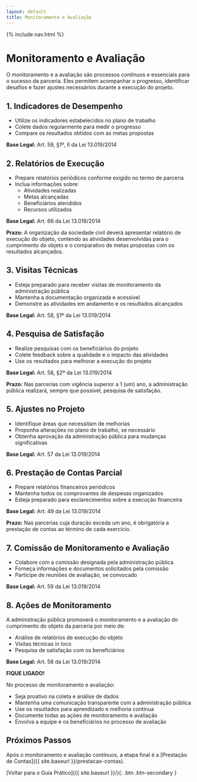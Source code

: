 ```yaml
---
layout: default
title: Monitoramento e Avaliação
---
```


<link rel="stylesheet" href="{{ site.font_awesome_url }}">
{% include nav.html %}

# <i class="fas fa-chart-line"></i> Monitoramento e Avaliação

O monitoramento e a avaliação são processos contínuos e essenciais para o sucesso da parceria. Eles permitem acompanhar o progresso, identificar desafios e fazer ajustes necessários durante a execução do projeto.

## <i class="fas fa-bullseye"></i> 1. Indicadores de Desempenho

- Utilize os indicadores estabelecidos no plano de trabalho
- Colete dados regularmente para medir o progresso
- Compare os resultados obtidos com as metas propostas

**Base Legal:** Art. 59, §1º, II da Lei 13.019/2014

## <i class="fas fa-clipboard-list"></i> 2. Relatórios de Execução

- Prepare relatórios periódicos conforme exigido no termo de parceria
- Inclua informações sobre:
  - Atividades realizadas
  - Metas alcançadas
  - Beneficiários atendidos
  - Recursos utilizados

**Base Legal:** Art. 66 da Lei 13.019/2014

**Prazo:** A organização da sociedade civil deverá apresentar relatório de execução do objeto, contendo as atividades desenvolvidas para o cumprimento do objeto e o comparativo de metas propostas com os resultados alcançados.

## <i class="fas fa-search"></i> 3. Visitas Técnicas

- Esteja preparado para receber visitas de monitoramento da administração pública
- Mantenha a documentação organizada e acessível
- Demonstre as atividades em andamento e os resultados alcançados

**Base Legal:** Art. 58, §1º da Lei 13.019/2014

## <i class="fas fa-users"></i> 4. Pesquisa de Satisfação

- Realize pesquisas com os beneficiários do projeto
- Colete feedback sobre a qualidade e o impacto das atividades
- Use os resultados para melhorar a execução do projeto

**Base Legal:** Art. 58, §2º da Lei 13.019/2014

**Prazo:** Nas parcerias com vigência superior a 1 (um) ano, a administração pública realizará, sempre que possível, pesquisa de satisfação.

## <i class="fas fa-sync"></i> 5. Ajustes no Projeto

- Identifique áreas que necessitam de melhorias
- Proponha alterações no plano de trabalho, se necessário
- Obtenha aprovação da administração pública para mudanças significativas

**Base Legal:** Art. 57 da Lei 13.019/2014

## <i class="fas fa-file-alt"></i> 6. Prestação de Contas Parcial

- Prepare relatórios financeiros periódicos
- Mantenha todos os comprovantes de despesas organizados
- Esteja preparado para esclarecimentos sobre a execução financeira

**Base Legal:** Art. 49 da Lei 13.019/2014

**Prazo:** Nas parcerias cuja duração exceda um ano, é obrigatória a prestação de contas ao término de cada exercício.

## <i class="fas fa-balance-scale"></i> 7. Comissão de Monitoramento e Avaliação

- Colabore com a comissão designada pela administração pública
- Forneça informações e documentos solicitados pela comissão
- Participe de reuniões de avaliação, se convocado

**Base Legal:** Art. 59 da Lei 13.019/2014

## <i class="fas fa-exclamation-circle"></i> 8. Ações de Monitoramento

A administração pública promoverá o monitoramento e a avaliação do cumprimento do objeto da parceria por meio de:
- Análise de relatórios de execução do objeto
- Visitas técnicas in loco
- Pesquisa de satisfação com os beneficiários

**Base Legal:** Art. 58 da Lei 13.019/2014

<div class="fique-ligado">
<strong>FIQUE LIGADO!</strong> 

No processo de monitoramento e avaliação:
<ul>
<li>Seja proativo na coleta e análise de dados</li>
<li>Mantenha uma comunicação transparente com a administração pública</li>
<li>Use os resultados para aprendizado e melhoria contínua</li>
<li>Documente todas as ações de monitoramento e avaliação</li>
<li>Envolva a equipe e os beneficiários no processo de avaliação</li>
</ul>
</div>

## Próximos Passos

Após o monitoramento e avaliação contínuos, a etapa final é a [Prestação de Contas]({{ site.baseurl }}/prestacao-contas).

[Voltar para o Guia Prático]({{ site.baseurl }}/){: .btn .btn-secondary }
